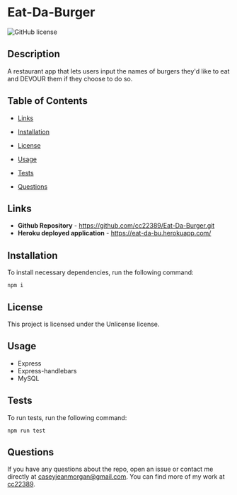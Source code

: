 # Eat-Da-Burger
![GitHub license](https://img.shields.io/badge/license-Unlicense-blue.svg)

## Description
A restaurant app that lets users input the names of burgers they'd like to eat and DEVOUR them if they choose to do so.

 ## Table of Contents 
  
  * [Links](#links) 
  
  * [Installation](#installation)
  
  * [License](#license)

  * [Usage](#usage)
  
  * [Tests](#tests)
  
  * [Questions](#questions)

## Links
* **Github Repository** - https://github.com/cc22389/Eat-Da-Burger.git
* **Heroku deployed application** - https://eat-da-bu.herokuapp.com/

## Installation

To install necessary dependencies, run the following command:

```
npm i
```

## License

This project is licensed under the Unlicense license.

## Usage

* Express
* Express-handlebars
* MySQL


## Tests

To run tests, run the following command:

```
npm run test
```

## Questions

If you have any questions about the repo, open an issue or contact me directly at caseyjeanmorgan@gmail.com. You can find more of my work at [cc22389](https://github.com/cc22389/).



